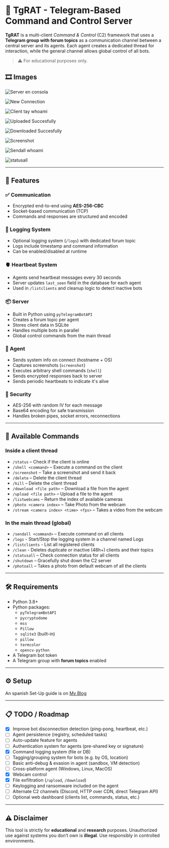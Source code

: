 # 🧠 TgRAT - Telegram-Based Command and Control Server

**TgRAT** is a multi-client *Command & Control* (C2) framework that uses a **Telegram group with forum topics** as a communication channel between a central server and its agents. Each agent creates a dedicated thread for interaction, while the general channel allows global control of all bots.

> ⚠️ For educational purposes only.

## 🎞️ Images
![Server en consola](https://github.com/user-attachments/assets/7496d3be-5b43-46af-a615-d6ae458a5dfa)

![New Connection](https://github.com/user-attachments/assets/fccef3ae-44ea-480a-9ac6-994e8c036db0)

![Client tay whoami](https://github.com/user-attachments/assets/ea8555b0-3adc-423e-ac28-5e0c99ac6ba8)

![Uploaded Succesfully](https://github.com/user-attachments/assets/e2428b57-0bc7-45c9-8f24-dfd98e43528b)

![Downloaded Succesfully](https://github.com/user-attachments/assets/9467a452-e44d-4817-b0f3-278505d802f6)

![Screenshot](https://github.com/user-attachments/assets/e91c1df5-0202-4470-9919-4a12f8337f99)

![Sendall whoami](https://github.com/user-attachments/assets/d6383c40-6cd5-4563-899f-9fe370b01a9f)

![statusall](https://github.com/user-attachments/assets/43c85222-452d-4b45-a3d3-18ec549e4806)

---

## 🚀 Features

### ✅ Communication
- Encrypted end-to-end using **AES-256-CBC**
- Socket-based communication (TCP)
- Commands and responses are structured and encoded

### 🧠 Logging System
- Optional logging system (`/logs`) with dedicated forum topic
- Logs include timestamp and command information
- Can be enabled/disabled at runtime

### 🫀 Heartbeat System
- Agents send heartbeat messages every 30 seconds
- Server updates `last_seen` field in the database for each agent
- Used in `/listclients` and cleanup logic to detect inactive bots

### 📦 Server
- Built in Python using `pyTelegramBotAPI`
- Creates a forum topic per agent
- Stores client data in SQLite
- Handles multiple bots in parallel
- Global control commands from the main thread

### 🧠 Agent
- Sends system info on connect (hostname + OS)
- Captures screenshots (`screenshot`)
- Executes arbitrary shell commands (`shell`)
- Sends encrypted responses back to server
- Sends periodic heartbeats to indicate it's alive

### 🔐 Security
- AES-256 with random IV for each message
- Base64 encoding for safe transmission
- Handles broken pipes, socket errors, reconnections

---

## 📖 Available Commands

### Inside a client thread
- `/status` – Check if the client is online
- `/shell <command>` – Execute a command on the client
- `/screenshot` – Take a screenshot and send it back
- `/delete` – Delete the client thread
- `/kill` – Delete the client thread
- `/download <file path>` – Download a file from the agent
- `/upload <file path>` – Upload a file to the agent
- `/listwebcams` – Return the index of available cameras
- `/photo <camera index>` – Take Photo from the webcam
- `/stream <camera index> <time> <fps>` – Takes a video from the webcam

### In the main thread (global)
- `/sendall <command>` – Execute command on all clients
- `/logs` -  Start/Stop the logging system in a channel named Logs
- `/listclients` - List all registered clients
- `/clean` -  Deletes duplicate or inactive (48h+) clients and their topics
- `/statusall` – Check connection status for all clients
- `/shutdown` – Gracefully shut down the C2 server
- `/photoall` – Takes a photo from default webcam  of all the clients

---

## 🛠 Requirements

- Python 3.8+
- Python packages:
  - `pyTelegramBotAPI`
  - `pycryptodome`
  - `mss`
  - `Pillow`
  - `sqlite3` (built-in)
  - `pillow`
  - `termcolor`
  - `opencv-python`
- A Telegram bot token
- A Telegram group with **forum topics** enabled

---

## ⚙️ Setup

An spanish Set-Up guide is on [My Blog](https://17tay.pages.dev/posts/post-c2-sobre-telegram/#set-up)

---

## 📋 TODO / Roadmap

- [x] Improve bot disconnection detection (ping-pong, heartbeat, etc.)
- [ ] Agent persistence (registry, scheduled tasks)
- [ ] Auto-update feature for agents
- [ ] Authentication system for agents (pre-shared key or signature)
- [x] Command logging system (file or DB)
- [ ] Tagging/grouping system for bots (e.g. by OS, location)
- [ ] Basic anti-debug & evasion in agent (sandbox, VM detection)
- [ ] Cross-platform agent (Windows, Linux, MacOS)
- [x] Webcam control
- [x] File exfiltration (`/upload`, `/download`)
- [ ] Keylogging and ransomware included on the agent
- [ ] Alternate C2 channels (Discord, HTTP over CDN, direct Telegram API)
- [ ] Optional web dashboard (clients list, commands, status, etc.)

---

## ⚠️ Disclaimer

This tool is strictly for **educational** and **research** purposes. Unauthorized use against systems you don’t own is **illegal**. Use responsibly in controlled environments.


